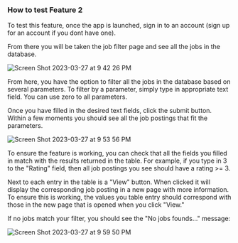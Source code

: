 ### How to test Feature 2 

To test this feature, once the app is launched, sign in to an account (sign up for an account if you dont have one). 

From there you will be taken the job filter page and see all the jobs in the database. 

![Screen Shot 2023-03-27 at 9 42 26 PM](https://user-images.githubusercontent.com/33183884/228105177-ca1e308e-ba6e-4a05-a300-1330a43738cd.png)

From here, you have the option to filter all the jobs in the database based on several parameters. To filter by a parameter, simply type in appropriate text field. You can use zero to all parameters. 

Once you have filled in the desired text fields, click the submit button. Within a few moments you should see all the job postings that fit the parameters. 

![Screen Shot 2023-03-27 at 9 53 56 PM](https://user-images.githubusercontent.com/33183884/228106573-47aad87b-6cff-44cc-8a9c-867f857711cd.png)

To ensure the feature is working, you can check that all the fields you filled in match with the results returned in the table. For example, if you type in 3 to the "Rating" field, then all job postings you see should have a rating >= 3.

Next to each entry in the table is a "View" button. When clicked it will display the corresponding job posting in a new page with more information. To ensure this is working, the values you table entry should correspond with those in the new page that is opened when you click "View."

If no jobs match your filter, you should see the "No jobs founds..." message:

![Screen Shot 2023-03-27 at 9 59 50 PM](https://user-images.githubusercontent.com/33183884/228107454-d801bc79-84c4-41cc-9367-a86c22b2c536.png)
